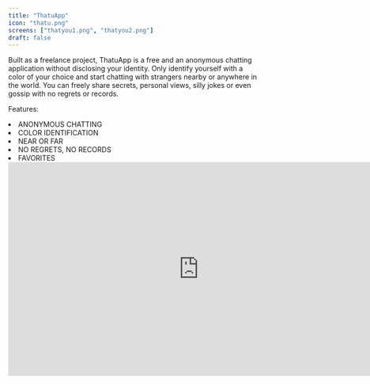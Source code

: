 ```yaml
---
title: "ThatuApp"
icon: "thatu.png"
screens: ["thatyou1.png", "thatyou2.png"]
draft: false
---
```


Built as a freelance project, ThatuApp is a free and an anonymous chatting application without disclosing your identity. Only identify yourself with a color of your choice and start chatting with strangers nearby or anywhere in the world. You can freely share secrets, personal views, silly jokes or even gossip with no regrets or records.

Features:
<lu>
<li>ANONYMOUS CHATTING</li>
<li>COLOR IDENTIFICATION</li>
<li>NEAR OR FAR</li>
<li>NO REGRETS, NO RECORDS</li>
<li>FAVORITES</li>
</lu>


<iframe width="770" height="432" src="https://www.youtube.com/embed/AXwMDDH1xqE" frameborder="0" allow="autoplay; encrypted-media" allowfullscreen></iframe>
